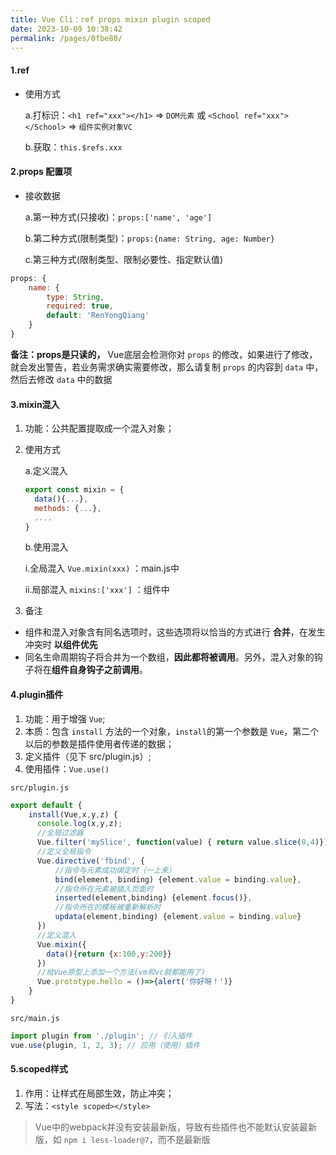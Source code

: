```yaml
---
title: Vue Cli：ref props mixin plugin scoped
date: 2023-10-09 10:38:42
permalink: /pages/0fbe80/
---
```

#### 1.ref
- 使用方式

  a.打标识：`<h1 ref="xxx"></h1>` => `DOM元素` 或 `<School ref="xxx"></School>` => `组件实例对象VC`
  
  b.获取：`this.$refs.xxx`

#### 2.props 配置项
- 接收数据
  
  a.第一种方式(只接收)：`props:['name', 'age']`

  b.第二种方式(限制类型)：`props:{name: String, age: Number}`

  c.第三种方式(限制类型、限制必要性、指定默认值)

```javascript
props: {
    name: {
        type: String,
        required: true,
        default: 'RenYongQiang'
    }
}
```
**备注：props是只读的，** Vue底层会检测你对 `props` 的修改，如果进行了修改，就会发出警告，若业务需求确实需要修改，那么请复制 `props` 的内容到 `data` 中，然后去修改 `data` 中的数据

#### 3.mixin混入
1. 功能：公共配置提取成一个混入对象；
2. 使用方式

   a.定义混入
   ```javascript
   export const mixin = {
     data(){...},
     methods: {...},
     .... 
   }
   ```
   b.使用混入

     i.全局混入 `Vue.mixin(xxx)` ：main.js中

     ii.局部混入 `mixins:['xxx']` ：组件中
3. 备注
 - 组件和混入对象含有同名选项时，这些选项将以恰当的方式进行 **合并**，在发生冲突时 **以组件优先**
 - 同名生命周期钩子将合并为一个数组，**因此都将被调用**。另外，混入对象的钩子将在**组件自身钩子之前调用**。

#### 4.plugin插件
1. 功能：用于增强 `Vue`;
2. 本质：包含 `install` 方法的一个对象，`install`的第一个参数是 `Vue`，第二个以后的参数是插件使用者传递的数据；
3. 定义插件（见下 src/plugin.js）;
4. 使用插件：`Vue.use()`

`src/plugin.js`
```javascript
export default {
    install(Vue,x,y,z) {
      console.log(x,y,z);
      //全局过滤器
      Vue.filter('mySlice', function(value) { return value.slice(0,4)})
      //定义全局指令
      Vue.directive('fbind', {
          //指令与元素成功绑定时（一上来）
          bind(element, binding) {element.value = binding.value},
          //指令所在元素被插入页面时
          inserted(element,binding) {element.focus()},
          //指令所在的模板被重新解析时
          updata(element,binding) {element.value = binding.value}
      })
      //定义混入
      Vue.mixin({
        data(){return {x:100,y:200}}
      })
      //给Vue原型上添加一个方法(vm和vc就都能用了)
      Vue.prototype.hello = ()=>{alert('你好呀！')}
    }
}
```
`src/main.js`
```javascript
import plugin from './plugin'; // 引入插件
vue.use(plugin, 1, 2, 3); // 应用（使用）插件
```
#### 5.scoped样式
1. 作用：让样式在局部生效，防止冲突；
2. 写法：`<style scoped></style>`

> Vue中的webpack并没有安装最新版，导致有些插件也不能默认安装最新版，如 `npm i less-loader@7`，而不是最新版

